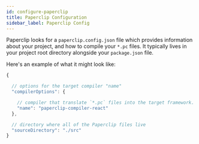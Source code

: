 ```yaml
---
id: configure-paperclip
title: Paperclip Configuration
sidebar_label: Paperclip Config
---
```


Paperclip looks for a `paperclip.config.json` file which provides information about your project, and how
to compile your `*.pc` files. It typically lives in your project root directory alongside your `package.json` file.

Here's an example of what it might look like:


```javascript
{

  // options for the target compiler "name"
  "compilerOptions": {

    // compiler that translate `*.pc` files into the target framework. 
    "name": "paperclip-compiler-react"
  },

  // directory where all of the Paperclip files live
  "sourceDirectory": "./src"
}
```
